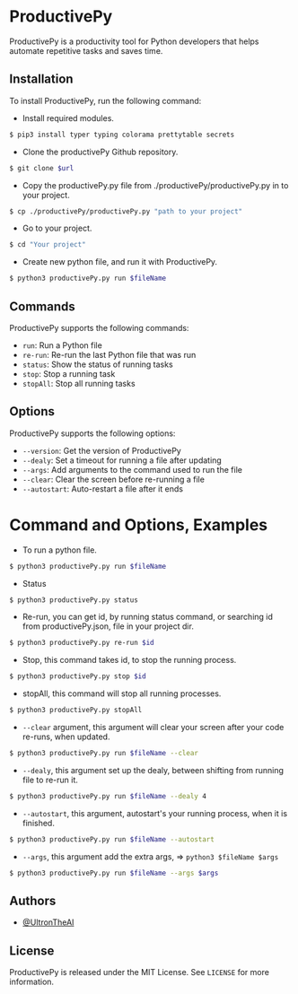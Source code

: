 # ProductivePy

ProductivePy is a productivity tool for Python developers that helps automate repetitive tasks and saves time.

## Installation

To install ProductivePy, run the following command:
- Install required modules.
```sh
$ pip3 install typer typing colorama prettytable secrets
```
- Clone the productivePy Github repository.
```bash
$ git clone $url
```
- Copy the productivePy.py file from ./productivePy/productivePy.py in to your project.
```bash
$ cp ./productivePy/productivePy.py "path to your project"
```
- Go to your project.
```bash
$ cd "Your project"
```
- Create new python file, and run it with ProductivePy.
```bash
$ python3 productivePy.py run $fileName
```

## Commands

ProductivePy supports the following commands:

- `run`: Run a Python file
- `re-run`: Re-run the last Python file that was run
- `status`: Show the status of running tasks
- `stop`: Stop a running task
- `stopAll`: Stop all running tasks

## Options

ProductivePy supports the following options:

- `--version`: Get the version of ProductivePy
- `--dealy`: Set a timeout for running a file after updating
- `--args`: Add arguments to the command used to run the file
- `--clear`: Clear the screen before re-running a file
- `--autostart`: Auto-restart a file after it ends

# Command and Options, Examples
- To run a python file.
```bash
$ python3 productivePy.py run $fileName
```
- Status
```bash
$ python3 productivePy.py status
```
- Re-run, you can get id, by running status command, or searching id from productivePy.json, file in your project dir.
```bash
$ python3 productivePy.py re-run $id
```
- Stop, this command takes id, to stop the running process.
```bash
$ python3 productivePy.py stop $id
```
- stopAll, this command will stop all running processes.
```bash
$ python3 productivePy.py stopAll
```
- `--clear` argument, this argument will clear your screen after your code re-runs, when updated.
```bash
$ python3 productivePy.py run $fileName --clear
```
- `--dealy`, this argument set up the dealy, between shifting from running file to re-run it.
```bash
$ python3 productivePy.py run $fileName --dealy 4
```
- `--autostart`, this argument, autostart's your running process, when it is finished.
```bash
$ python3 productivePy.py run $fileName --autostart
```
- `--args`, this argument add the extra args, => `python3 $fileName $args`
```bash
$ python3 productivePy.py run $fileName --args $args
```
## Authors

- [@UltronTheAI](https://github.com/UltronTheAI)


## License

ProductivePy is released under the MIT License. See `LICENSE` for more information.